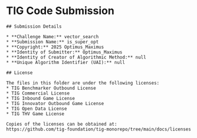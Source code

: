 # TIG Code Submission

    ## Submission Details

    * **Challenge Name:** vector_search
    * **Submission Name:** is_super_opt
    * **Copyright:** 2025 Optimus_Maximus
    * **Identity of Submitter:** Optimus_Maximus
    * **Identity of Creator of Algorithmic Method:** null
    * **Unique Algorithm Identifier (UAI):** null

    ## License

    The files in this folder are under the following licenses:
    * TIG Benchmarker Outbound License
    * TIG Commercial License
    * TIG Inbound Game License
    * TIG Innovator Outbound Game License
    * TIG Open Data License
    * TIG THV Game License

    Copies of the licenses can be obtained at:  
    https://github.com/tig-foundation/tig-monorepo/tree/main/docs/licenses